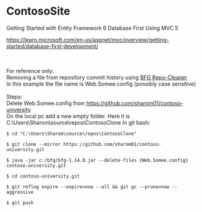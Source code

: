 # ContosoSite

Getting Started with Entity Framework 6 Database First Using MVC 5

https://learn.microsoft.com/en-us/aspnet/mvc/overview/getting-started/database-first-development/

<br><br>For reference only:
<br>Removing a file from repository commit history using <a href="https://rtyley.github.io/bfg-repo-cleaner">BFG Repo-Cleaner</a> 
<br>In this example the file name is Web.Somee.config (possibly case sensitive)
<br><br>Steps:
<br>Delete Web.Somee.config from https://github.com/sharom01/contoso-university
<br>On the local pc add a new empty folder. Here it is C:\Users\Sharom\source\repos\ContosoClone
In git bash:
```
$ cd "C:\Users\Sharom\source\repos\ContosoClone"
```
```
$ git clone --mirror https://github.com/sharom01/contoso-university.git
```
```
$ java -jar c:/bfg/bfg-1.14.0.jar --delete-files {Web.Somee.config}  contoso-university.git
```
```
$ cd contoso-university.git
```
```
$ git reflog expire --expire=now --all && git gc --prune=now --aggressive
```
```
$ git push
```
